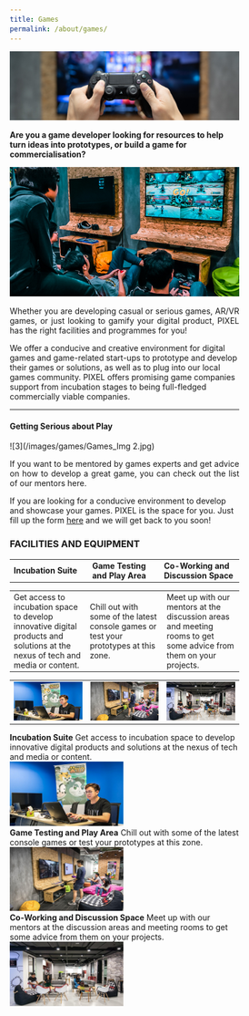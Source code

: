 ```yaml
---
title: Games
permalink: /about/games/
---
```

<meta name="viewport" content="width=device-width, initial-scale=1">
<style>
* {
  box-sizing: border-box;
}

/* Create three equal columns that floats next to each other */
.column {
  float: left;
  width: 33.33%;
  padding: 10px;
  /* Should be removed. Only for demonstration */
}

/* Clear floats after the columns */
.row:after {
  content: "";
  display: table;
  clear: both;
}

/* Responsive layout - makes the three columns stack on top of each other instead of next to each other */
@media screen and (max-width: 600px) {
  .column {
    width: 100%;
  }
}
</style>

![1](/images/games/Games_WebBanner_1440x432.jpg)

**Are you a game developer looking for resources to help turn ideas into prototypes, or build a game for commercialisation?**

![2](/images/games/Games-UX_Img1_630-x-355.png)

<p align="justify">Whether you are developing casual or serious games, AR/VR games, or just looking to gamify your digital product, PIXEL has the right facilities and programmes for you! 

We offer a conducive and creative environment for digital games and game-related start-ups to prototype and develop their games or solutions, as well as to plug into our local games community. PIXEL offers promising game companies support from incubation stages to being full-fledged commercially viable companies.</p>

---

#### Getting Serious about Play

![3](/images/games/Games_Img 2.jpg)

<p align="justify">
If you want to be mentored by games experts and get advice on how to develop a great game, you can check out the list of our mentors here.

If you are looking for a conducive environment to develop and showcase your games. PIXEL is the space for you. Just fill up the form <a href="https://forms.cwp.gov.sg/venuerequest/FormNFJO7" target="_blank">here</a> and we will get back to you soon!</p>

<h3>FACILITIES AND EQUIPMENT</h3>

<table width="600" cellpadding="15px" border="0px" cellspacing="0" align="center">
       <tr width="600">
              <td width="200"><b>Incubation Suite</b></td>
              <td width="200"><b>Game Testing and Play Area</b></td>
         <td width="200"><b>Co-Working and Discussion Space</b></td>
       </tr>
  </table>

<table width="600" cellpadding="15px" border="0px" cellspacing="0" align="center"> 
       <tr width="600">
              <td width="200">Get access to incubation space to develop innovative digital products and solutions at the nexus of tech and media or content.</td>
              <td width="200">Chill out with some of the latest console games or test your prototypes at this zone.</td>
         <td width="200">Meet up with our mentors at the discussion areas and meeting rooms to get some advice from them on your projects.</td>
       </tr>
  </table>
  
<table width="600" cellpadding="15px" border="0px" cellspacing="0" align="center">
       <tr width="600">
              <td width="200"><img src="/images/facilities/facilities-and-equipment/IMG_8040-suite.jpg" width="200"></td>
              <td width="200"><img src="/images/facilities/facilities-and-equipment/IMG_8057-Playtest-area.jpg" width="200"></td>
         <td width="200"><img src="/images/facilities/facilities-and-equipment/IMG_8129-discussion-hotdesk (1).jpg" width="200"></td>
       </tr>
       </table>
       
<div class="row">
  <div class="column">
    <b>Incubation Suite</b>
    Get access to incubation space to develop innovative digital products and solutions at the nexus of tech and media or content.<br>
         <img src="/images/facilities/facilities-and-equipment/IMG_8040-suite.jpg" width="200">
  </div>
  <div class="column">
    <b>Game Testing and Play Area</b>
    Chill out with some of the latest console games or test your prototypes at this zone.<br><img src="/images/facilities/facilities-and-equipment/IMG_8057-Playtest-area.jpg" width="200">
  </div>
  <div class="column">
    <b>Co-Working and Discussion Space</b>
    Meet up with our mentors at the discussion areas and meeting rooms to get some advice from them on your projects.<br><img src="/images/facilities/facilities-and-equipment/IMG_8129-discussion-hotdesk (1).jpg" width="200">
    </div>
       </div>
